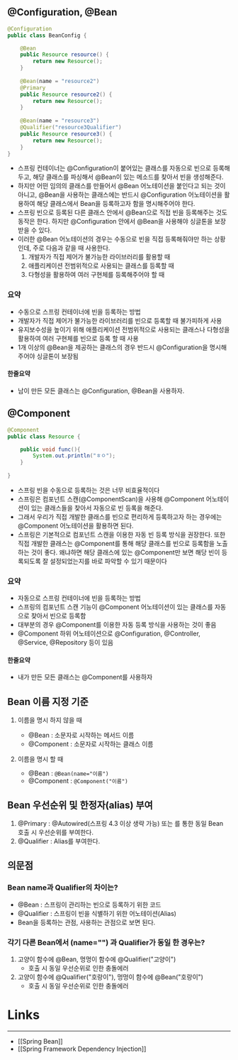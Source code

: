 ## @Configuration, @Bean
```java
@Configuration
public class BeanConfig {

    @Bean
    public Resource resource() {
        return new Resource();
    }
    
    @Bean(name = "resource2")
    @Primary
    public Resource resource2() {
        return new Resource();
    }
    
    @Bean(name = "resource3")
    @Qualifier("resource3Qualifier")
    public Resource resource3() {
        return new Resource();
    }
}
```
- 스프링 컨테이너는 @Configuration이 붙어있는 클래스를 자동으로 빈으로 등록해두고, 해당 클래스를 파싱해서 @Bean이 있는 메소드를 찾아서 빈을 생성해준다.
- 하지만 어떤 임의의 클래스를 만들어서 @Bean 어노테이션을 붙인다고 되는 것이 아니고, @Bean을 사용하는 클래스에는 반드시 @Configuration 어노테이션을 활용하여 해당 클래스에서 Bean을 등록하고자 함을 명시해주어야 한다.
- 스프링 빈으로 등록된 다른 클래스 안에서 @Bean으로 직접 빈을 등록해주는 것도 동작은 한다. 하지만 @Configuration 안에서 @Bean을 사용해야 싱글톤을 보장받을 수 있다.
- 이러한 @Bean 어노테이션의 경우는 수동으로 빈을 직접 등록해줘야만 하는 상황인데, 주로 다음과 같을 때 사용한다.
	1. 개발자가 직접 제어가 불가능한 라이브러리를 활용할 때
	2. 애플리케이션 전범위적으로 사용되는 클래스를 등록할 때
	3. 다형성을 활용하여 여러 구현체를 등록해주어야 할 때
### 요약
- 수동으로 스프링 컨테이너에 빈을 등록하는 방법
- 개발자가 직접 제어가 불가능한 라이브러리를 빈으로 등록할 때 불가피하게 사용
- 유지보수성을 높이기 위해 애플리케이션 전범위적으로 사용되는 클래스나 다형성을 활용하여 여러 구현체를 빈으로 등록 할 때 사용
- 1개 이상의 @Bean을 제공하는 클래스의 경우 반드시 @Configuration을 명시해 주어야 싱글톤이 보장됨

#### 한줄요약
- 남이 만든 모든 클래스는 @Configuration, @Bean을 사용하자.

## @Component
```java
@Component
public class Resource {

	public void func(){
		System.out.println("ㅎㅇ");
	}
	
}
```
- 스프링 빈을 수동으로 등록하는 것은 너무 비효율적이다
- 스프링은 컴포넌트 스캔(@ComponentScan)을 사용해 @Component 어노테이션이 있는 클래스들을 찾아서 자동으로 빈 등록을 해준다.
- 그래서 우리가 직접 개발한 클래스를 빈으로 편리하게 등록하고자 하는 경우에는 @Component 어노테이션을 활용하면 된다.
- 스프링은 기본적으로 컴포넌트 스캔을 이용한 자동 빈 등록 방식을 권장한다. 또한 직접 개발한 클래스는 @Component를 통해 해당 클래스를 빈으로 등록함을 노출하는 것이 좋다. 왜냐하면 해당 클래스에 있는 @Component만 보면 해당 빈이 등록되도록 잘 설정되었는지를 바로 파악할 수 있기 때문이다
### 요약
- 자동으로 스프링 컨테이너에 빈을 등록하는 방법
- 스프링의 컴포넌트 스캔 기능이 @Component 어노테이션이 있는 클래스를 자동으로 찾아서 빈으로 등록함
- 대부분의 경우 @Component를 이용한 자동 등록 방식을 사용하는 것이 좋음
- @Component 하위 어노테이션으로 @Configuration, @Controller, @Service, @Repository 등이 있음
#### 한줄요약
- 내가 만든 모든 클래스는 @Component를 사용하자 

## Bean 이름 지정 기준
1. 이름을 명시 하지 않을 때
	- @Bean : 소문자로 시작하는 메서드 이름
	- @Component : 소문자로 시작하는 클래스 이름

1. 이름을 명시 할 때
	- @Bean : `@Bean(name="이름")`
	- @Component : `@Component("이름")`

## Bean 우선순위 및 한정자(alias) 부여
1. @Primary : @Autowired(스프링 4.3 이상 생략 가능) 또는 를 통한 동일 Bean 호출 시 우선순위를 부여한다.
2. @Qualifier : Alias를 부여한다.

## 의문점
### Bean name과 Qualifier의 차이는?
- @Bean : 스프링이 관리하는 빈으로 등록하기 위한 코드
- @Qualifier : 스프링이 빈을 식별하기 위한 어노테이션(Alias)
- Bean을 등록하는 관점, 사용하는 관점으로 보면 된다.

### 각기 다른 Bean에서 (name="") 과 Qualifier가 동일 한 경우는?
1. 고양이 함수에 @Bean, 멍멍이 함수에 @Qualifier("고양이")
	- 호출 시 동일 우선순위로 인한 충돌에러
2. 고양이 함수에 @Qualifier("호랑이"), 멍멍이 함수에 @Bean("호랑이")
	- 호출 시 동일 우선순위로 인한 충돌에러

# **Links**
---
- [[Spring Bean]]
- [[Spring Framework Dependency Injection]]